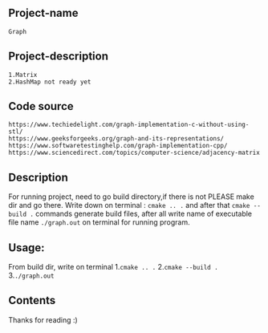 ## Project-name
	Graph

## Project-description
	1.Matrix 
	2.HashMap not ready yet
 
 	
		
## Code source 
	https://www.techiedelight.com/graph-implementation-c-without-using-stl/
	https://www.geeksforgeeks.org/graph-and-its-representations/
	https://www.softwaretestinghelp.com/graph-implementation-cpp/
	https://www.sciencedirect.com/topics/computer-science/adjacency-matrix



## Description
For running project, need to go build directory,if there is not PLEASE make dir and go there. Write down on terminal : `cmake .. .`  and after that `cmake --build .`  commands generate build files, after all write name of executable file name `./graph.out` on terminal for running program.

## Usage:
From build dir, write on terminal
	1.`cmake .. .`
	2.`cmake --build .`
	3.`./graph.out`

## Contents
Thanks for reading :)
